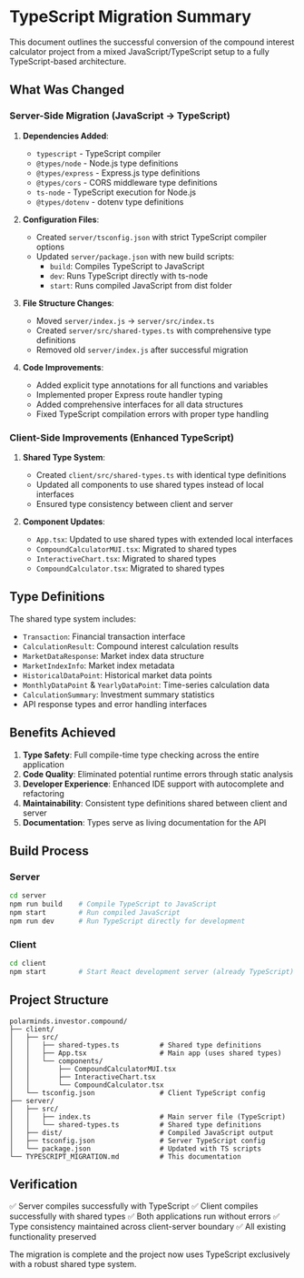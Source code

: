 # TypeScript Migration Summary

This document outlines the successful conversion of the compound interest calculator project from a mixed JavaScript/TypeScript setup to a fully TypeScript-based architecture.

## What Was Changed

### Server-Side Migration (JavaScript → TypeScript)

1. **Dependencies Added**:
   - `typescript` - TypeScript compiler
   - `@types/node` - Node.js type definitions
   - `@types/express` - Express.js type definitions
   - `@types/cors` - CORS middleware type definitions
   - `ts-node` - TypeScript execution for Node.js
   - `@types/dotenv` - dotenv type definitions

2. **Configuration Files**:
   - Created `server/tsconfig.json` with strict TypeScript compiler options
   - Updated `server/package.json` with new build scripts:
     - `build`: Compiles TypeScript to JavaScript
     - `dev`: Runs TypeScript directly with ts-node
     - `start`: Runs compiled JavaScript from dist folder

3. **File Structure Changes**:
   - Moved `server/index.js` → `server/src/index.ts`
   - Created `server/src/shared-types.ts` with comprehensive type definitions
   - Removed old `server/index.js` after successful migration

4. **Code Improvements**:
   - Added explicit type annotations for all functions and variables
   - Implemented proper Express route handler typing
   - Added comprehensive interfaces for all data structures
   - Fixed TypeScript compilation errors with proper type handling

### Client-Side Improvements (Enhanced TypeScript)

1. **Shared Type System**:
   - Created `client/src/shared-types.ts` with identical type definitions
   - Updated all components to use shared types instead of local interfaces
   - Ensured type consistency between client and server

2. **Component Updates**:
   - `App.tsx`: Updated to use shared types with extended local interfaces
   - `CompoundCalculatorMUI.tsx`: Migrated to shared types
   - `InteractiveChart.tsx`: Migrated to shared types
   - `CompoundCalculator.tsx`: Migrated to shared types

## Type Definitions

The shared type system includes:

- `Transaction`: Financial transaction interface
- `CalculationResult`: Compound interest calculation results
- `MarketDataResponse`: Market index data structure
- `MarketIndexInfo`: Market index metadata
- `HistoricalDataPoint`: Historical market data points
- `MonthlyDataPoint` & `YearlyDataPoint`: Time-series calculation data
- `CalculationSummary`: Investment summary statistics
- API response types and error handling interfaces

## Benefits Achieved

1. **Type Safety**: Full compile-time type checking across the entire application
2. **Code Quality**: Eliminated potential runtime errors through static analysis
3. **Developer Experience**: Enhanced IDE support with autocomplete and refactoring
4. **Maintainability**: Consistent type definitions shared between client and server
5. **Documentation**: Types serve as living documentation for the API

## Build Process

### Server
```bash
cd server
npm run build    # Compile TypeScript to JavaScript
npm start        # Run compiled JavaScript
npm run dev      # Run TypeScript directly for development
```

### Client
```bash
cd client
npm start        # Start React development server (already TypeScript)
```

## Project Structure

```
polarminds.investor.compound/
├── client/
│   ├── src/
│   │   ├── shared-types.ts          # Shared type definitions
│   │   ├── App.tsx                  # Main app (uses shared types)
│   │   └── components/
│   │       ├── CompoundCalculatorMUI.tsx
│   │       ├── InteractiveChart.tsx
│   │       └── CompoundCalculator.tsx
│   └── tsconfig.json                # Client TypeScript config
├── server/
│   ├── src/
│   │   ├── index.ts                 # Main server file (TypeScript)
│   │   └── shared-types.ts          # Shared type definitions
│   ├── dist/                        # Compiled JavaScript output
│   ├── tsconfig.json                # Server TypeScript config
│   └── package.json                 # Updated with TS scripts
└── TYPESCRIPT_MIGRATION.md          # This documentation
```

## Verification

✅ Server compiles successfully with TypeScript
✅ Client compiles successfully with shared types
✅ Both applications run without errors
✅ Type consistency maintained across client-server boundary
✅ All existing functionality preserved

The migration is complete and the project now uses TypeScript exclusively with a robust shared type system.